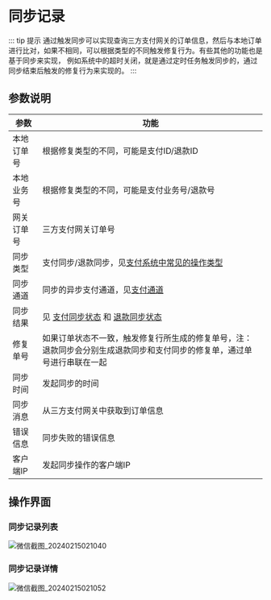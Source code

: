 # 同步记录
::: tip 提示
通过触发同步可以实现查询三方支付网关的订单信息，然后与本地订单进行比对，如果不相同，可以根据类型的不同触发修复行为。有些其他的功能也是基于同步来实现，
例如系统中的超时关闭，就是通过定时任务触发同步的，通过同步结束后触发的修复行为来实现的。
:::
## 参数说明

| 参数    | 功能                                                                                                                                         |
|-------|--------------------------------------------------------------------------------------------------------------------------------------------|
| 本地订单号 | 根据修复类型的不同，可能是支付ID/退款ID                                                                                                                     |
| 本地业务号 | 根据修复类型的不同，可能是支付业务号/退款号                                                                                                                     |
| 网关订单号 | 三方支付网关订单号                                                                                                                                  |
| 同步类型  | 支付同步/退款同步，见[支付系统中常见的操作类型](/daxpay/guides/other/常量和状态表.md#支付系统中常见的操作类型-paymenttypeenum)                                                     |
| 同步通道  | 同步的异步支付通道，见[支付通道](/daxpay/guides/other/常量和状态表.md#支付通道-paychannelenum)                                                                      |
| 同步结果  | 见 [支付同步状态](/daxpay/guides/other/常量和状态表.md#支付同步状态-paysyncstatusenum) 和 [退款同步状态](/daxpay/guides/other/常量和状态表.md#退款同步状态-refundsyncstatusenum) |
| 修复单号  | 如果订单状态不一致，触发修复行所生成的修复单号，注：退款同步会分别生成退款同步和支付同步的修复单，通过单号进行串联在一起                                                                               |
| 同步时间  | 发起同步的时间                                                                                                                                    |
| 同步消息  | 从三方支付网关中获取到订单信息                                                                                                                            |
| 错误信息  | 同步失败的错误信息                                                                                                                                  |        |
| 客户端IP | 发起同步操作的客户端IP                                                                                                                               |


## 操作界面
### 同步记录列表
![微信截图_20240215021040](https://jsd.cdn.zzko.cn/gh/xxm1995/picx-images-hosting@master/daxpay/微信截图_20240215021040.5b625nxobm80.webp)

### 同步记录详情
![微信截图_20240215021052](https://jsd.cdn.zzko.cn/gh/xxm1995/picx-images-hosting@master/daxpay/微信截图_20240215021052.6xwa1m6i7l80.webp)
